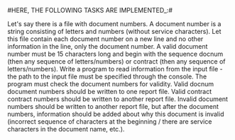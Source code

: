 #HERE, THE FOLLOWING TASKS ARE IMPLEMENTED_:#

Let's say there is a file with document numbers.
A document number is a string consisting of letters and numbers (without service characters).
Let this file contain each document number on a new line and no other information in the line,
only the document number.
A valid document number must be 15 characters long and begin with the sequence
docnum (then any sequence of letters/numbers) or
сontract (then any sequence of letters/numbers).
Write a program to read information from the input file - the path to the input file must be
specified through the console.
The program must check the document numbers for validity.
Valid docnum document numbers should be written to one report file.
Valid сontract contract numbers should be written to another report file.
Invalid document numbers should be written to another report file,
but after the document numbers, information should be added about why this document is invalid 
(incorrect sequence of characters at the beginning / there are
service characters in the document name, etc.).
